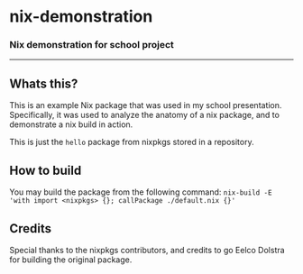 # nix-demonstration
### Nix demonstration for school project
---
## Whats this?
This is an example Nix package that was used in my school presentation. Specifically, it was used to analyze the anatomy of a nix package, and to demonstrate a nix build in action.

This is just the `hello` package from nixpkgs stored in a repository.

## How to build
You may build the package from the following command:
`nix-build -E 'with import <nixpkgs> {}; callPackage ./default.nix {}'`

## Credits
Special thanks to the nixpkgs contributors, and credits to go Eelco Dolstra for building the original package.
